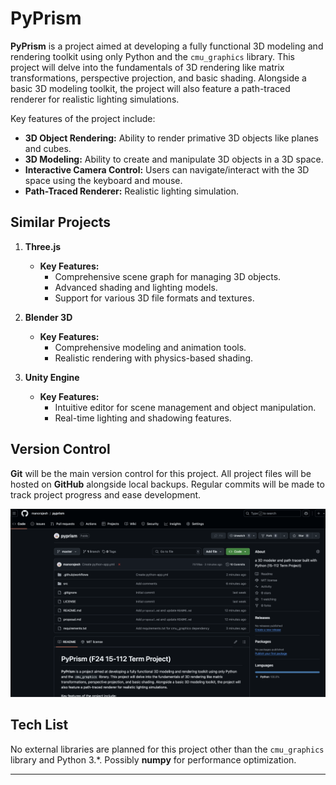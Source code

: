 # PyPrism

**PyPrism** is a project aimed at developing a fully functional 3D modeling and rendering toolkit using only Python and the `cmu_graphics` library. This project will delve into the fundamentals of 3D rendering like matrix transformations, perspective projection, and basic shading. Alongside a basic 3D modeling toolkit, the project will also feature a path-traced renderer for realistic lighting simulations.

Key features of the project include:

- **3D Object Rendering:** Ability to render primative 3D objects like planes and cubes.
- **3D Modeling:** Ability to create and manipulate 3D objects in a 3D space.
- **Interactive Camera Control:** Users can navigate/interact with the 3D space using the keyboard and mouse.
- **Path-Traced Renderer:** Realistic lighting simulation.

## Similar Projects

1. **Three.js**

   - **Key Features:**
     - Comprehensive scene graph for managing 3D objects.
     - Advanced shading and lighting models.
     - Support for various 3D file formats and textures.

2. **Blender 3D**

   - **Key Features:**
     - Comprehensive modeling and animation tools.
     - Realistic rendering with physics-based shading.

3. **Unity Engine**

   - **Key Features:**
     - Intuitive editor for scene management and object manipulation.
     - Real-time lighting and shadowing features.

## Version Control

**Git** will be the main version control for this project. All project files will be hosted on **GitHub** alongside local backups. Regular commits will be made to track project progress and ease development.

![Github Screenshot](https://github.com/manorajesh/pyprism/blob/master/images/repo.png)

## Tech List

No external libraries are planned for this project other than the `cmu_graphics` library and Python 3.\*. Possibly **numpy** for performance optimization.

---
